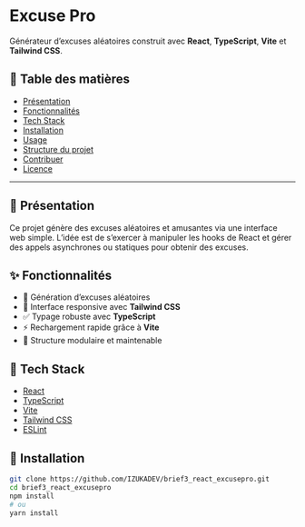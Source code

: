# Excuse Pro

Générateur d’excuses aléatoires construit avec **React**, **TypeScript**, **Vite** et **Tailwind CSS**.

## 🧩 Table des matières

- [Présentation](#présentation)
- [Fonctionnalités](#fonctionnalités)
- [Tech Stack](#tech-stack)
- [Installation](#installation)
- [Usage](#usage)
- [Structure du projet](#structure-du-projet)
- [Contribuer](#contribuer)
- [Licence](#licence)

---

## 📌 Présentation

Ce projet génère des excuses aléatoires et amusantes via une interface web simple. L’idée est de s’exercer à manipuler les hooks de React et gérer des appels asynchrones ou statiques pour obtenir des excuses.

## ✨ Fonctionnalités

- 🧠 Génération d’excuses aléatoires
- 🎨 Interface responsive avec **Tailwind CSS**
- ✅ Typage robuste avec **TypeScript**
- ⚡ Rechargement rapide grâce à **Vite**
- 🧱 Structure modulaire et maintenable

## 🧰 Tech Stack

- [React](https://reactjs.org/)
- [TypeScript](https://www.typescriptlang.org/)
- [Vite](https://vitejs.dev/)
- [Tailwind CSS](https://tailwindcss.com/)
- [ESLint](https://eslint.org/)

## 🚀 Installation

```bash
git clone https://github.com/IZUKADEV/brief3_react_excusepro.git
cd brief3_react_excusepro
npm install
# ou
yarn install
```
